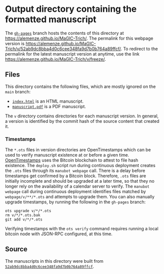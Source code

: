 # Output directory containing the formatted manuscript

The [`gh-pages`](https://github.com/alemenze/MaGIC-Trich/tree/gh-pages) branch hosts the contents of this directory at <https://alemenze.github.io/MaGIC-Trich/>.
The permalink for this webpage version is <https://alemenze.github.io/MaGIC-Trich/v/52ab9dc8bba4d0c6cee348fa9d7b0b764a89ffcf/>.
To redirect to the permalink for the latest manuscript version at anytime, use the link <https://alemenze.github.io/MaGIC-Trich/v/freeze/>.

## Files

This directory contains the following files, which are mostly ignored on the `main` branch:

+ [`index.html`](index.html) is an HTML manuscript.
+ [`manuscript.pdf`](manuscript.pdf) is a PDF manuscript.

The `v` directory contains directories for each manuscript version.
In general, a version is identified by the commit hash of the source content that created it.

### Timestamps

The `*.ots` files in version directories are OpenTimestamps which can be used to verify manuscript existence at or before a given time.
[OpenTimestamps](https://opentimestamps.org/) uses the Bitcoin blockchain to attest to file hash existence.
The `deploy.sh` script run during continuous deployment creates the `.ots` files through its `manubot webpage` call.
There is a delay before timestamps get confirmed by a Bitcoin block.
Therefore, `.ots` files are initially incomplete and should be upgraded at a later time, so that they no longer rely on the availability of a calendar server to verify.
The `manubot webpage` call during continuous deployment identifies files matched by `webpage/v/**/*.ots` and attempts to upgrade them.
You can also manually upgrade timestamps, by running the following in the `gh-pages` branch:

```shell
ots upgrade v/*/*.ots
rm v/*/*.ots.bak
git add v/*/*.ots
```

Verifying timestamps with the `ots verify` command requires running a local bitcoin node with JSON-RPC configured, at this time.

## Source

The manuscripts in this directory were built from
[`52ab9dc8bba4d0c6cee348fa9d7b0b764a89ffcf`](https://github.com/alemenze/MaGIC-Trich/commit/52ab9dc8bba4d0c6cee348fa9d7b0b764a89ffcf).
